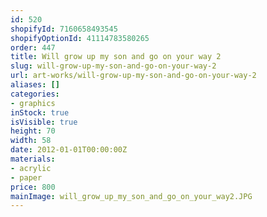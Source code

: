 ```yaml
---
id: 520
shopifyId: 7160658493545
shopifyOptionId: 41114783580265
order: 447
title: Will grow up my son and go on your way 2
slug: will-grow-up-my-son-and-go-on-your-way-2
url: art-works/will-grow-up-my-son-and-go-on-your-way-2
aliases: []
categories:
- graphics
inStock: true
isVisible: true
height: 70
width: 58
date: 2012-01-01T00:00:00Z
materials:
- acrylic
- paper
price: 800
mainImage: will_grow_up_my_son_and_go_on_your_way2.JPG
---
```

